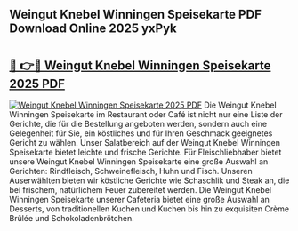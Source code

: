 ## Weingut Knebel Winningen Speisekarte PDF Download Online 2025 yxPyk

# <h2><a href="http://gcdlud3.nevu.top/?p=Weingut+Knebel+Winningen+Speisekarte">🔗 👉🔴 Weingut Knebel Winningen Speisekarte 2025 PDF</a></h2>

[![Weingut Knebel Winningen Speisekarte 2025 PDF](https://i.imgur.com/dBaPXMq.png)](http://gcdlud3.nevu.top/?p=Weingut+Knebel+Winningen+Speisekarte)
Die Weingut Knebel Winningen Speisekarte im Restaurant oder Café ist nicht nur eine Liste der Gerichte, die für die Bestellung angeboten werden, sondern auch eine Gelegenheit für Sie, ein köstliches und für Ihren Geschmack geeignetes Gericht zu wählen. Unser Salatbereich auf der Weingut Knebel Winningen Speisekarte bietet leichte und frische Gerichte. Für Fleischliebhaber bietet unsere Weingut Knebel Winningen Speisekarte eine große Auswahl an Gerichten: Rindfleisch, Schweinefleisch, Huhn und Fisch. Unseren Auserwählten bieten wir köstliche Gerichte wie Schaschlik und Steak an, die bei frischem, natürlichem Feuer zubereitet werden. Die Weingut Knebel Winningen Speisekarte unserer Cafeteria bietet eine große Auswahl an Desserts, von traditionellen Kuchen und Kuchen bis hin zu exquisiten Crème Brûlée und Schokoladenbrötchen.
